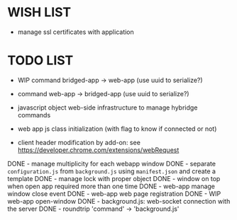 # WISH LIST
- manage ssl certificates with application

# TODO LIST

- WIP command bridged-app -> web-app (use uuid to serialize?)
- command web-app -> bridged-app (use uuid to serialize?)
- javascript object web-side infrastructure to manage hybridge commands
- web app js class initialization (with flag to know if connected or not)

- client header modification by add-on: see https://developer.chrome.com/extensions/webRequest

DONE - manage multiplicity for each webapp window
DONE - separate `configuration.js` from `background.js` using `manifest.json` and create a template
DONE - manage lock with proper object
DONE - window on top when open app required more than one time
DONE - web-app manage window close event
DONE - web-app web page registration
DONE - WIP web-app open-window
DONE - background.js: web-socket connection with the server
DONE - roundtrip 'command' -> 'background.js'